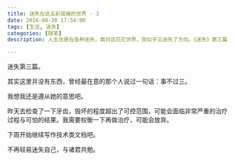 ```yaml
---
title: 迷失在这五彩斑斓的世界 - 3
date: 2016-08-30 17:54:00
tags: [生活, 迷失]
categories: [随笔]
description: 人生总是在各种迷失，面对这花花世界，我似乎又迷失了方向。《迷失》第三篇。

---
```


迷失第三篇。

其实这里并没有东西，曾经最在意的那个人说过一句话：事不过三。

我想我还是遵从她的意思吧。

昨天去检查了一下牙齿，毁坏的程度超出了可控范围，可能会面临非常严重的治疗过程与可怕的结果。我需要权衡一下再做治疗，可能会放弃。

下周开始继续写作技术类文档吧。

不再轻易迷失自己，与诸君共勉。